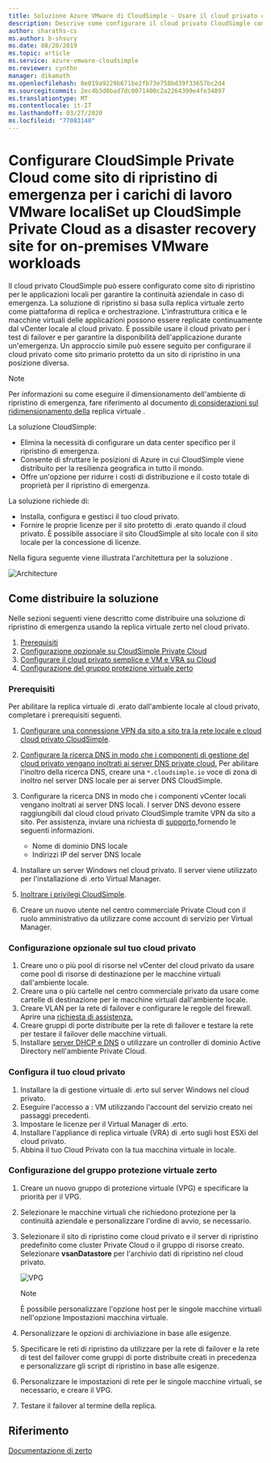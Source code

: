 ```yaml
---
title: Soluzione Azure VMware di CloudSimple - Usare il cloud privato come sito di emergenza per i carichi di lavoro localiAzure VMware Solution by CloudSimple - Use Private Cloud as disaster site for on-premises workloads
description: Descrive come configurare il cloud privato CloudSimple come sito di ripristino di emergenza per i carichi di lavoro VMware locali
author: sharaths-cs
ms.author: b-shsury
ms.date: 08/20/2019
ms.topic: article
ms.service: azure-vmware-cloudsimple
ms.reviewer: cynthn
manager: dikamath
ms.openlocfilehash: 0e019a9229b671be2fb73e758bd39f33657bc2d4
ms.sourcegitcommit: 2ec4b3d0bad7dc0071400c2a2264399e4fe34897
ms.translationtype: MT
ms.contentlocale: it-IT
ms.lasthandoff: 03/27/2020
ms.locfileid: "77083140"
---
```

# <a name="set-up-cloudsimple-private-cloud-as-a-disaster-recovery-site-for-on-premises-vmware-workloads"></a>Configurare CloudSimple Private Cloud come sito di ripristino di emergenza per i carichi di lavoro VMware localiSet up CloudSimple Private Cloud as a disaster recovery site for on-premises VMware workloads

Il cloud privato CloudSimple può essere configurato come sito di ripristino per le applicazioni locali per garantire la continuità aziendale in caso di emergenza. La soluzione di ripristino si basa sulla replica virtuale zerto come piattaforma di replica e orchestrazione. L'infrastruttura critica e le macchine virtuali delle applicazioni possono essere replicate continuamente dal vCenter locale al cloud privato. È possibile usare il cloud privato per i test di failover e per garantire la disponibilità dell'applicazione durante un'emergenza. Un approccio simile può essere seguito per configurare il cloud privato come sito primario protetto da un sito di ripristino in una posizione diversa.

> [!NOTE]
> Per informazioni su come eseguire il dimensionamento dell'ambiente di ripristino di emergenza, fare riferimento al documento [di considerazioni sul ridimensionamento della](https://s3.amazonaws.com/zertodownload_docs/5.5U3/Zerto%20Virtual%20Replication%20Sizing.pdf) replica virtuale .

La soluzione CloudSimple:

* Elimina la necessità di configurare un data center specifico per il ripristino di emergenza.
* Consente di sfruttare le posizioni di Azure in cui CloudSimple viene distribuito per la resilienza geografica in tutto il mondo.
* Offre un'opzione per ridurre i costi di distribuzione e il costo totale di proprietà per il ripristino di emergenza.

La soluzione richiede di:

* Installa, configura e gestisci il tuo cloud privato.
* Fornire le proprie licenze per il sito protetto di .erato quando il cloud privato. È possibile associare il sito CloudSimple al sito locale con il sito locale per la concessione di licenze.

Nella figura seguente viene illustrata l'architettura per la soluzione .

![Architecture](media/cloudsimple-zerto-architecture.png)

## <a name="how-to-deploy-the-solution"></a>Come distribuire la soluzione

Nelle sezioni seguenti viene descritto come distribuire una soluzione di ripristino di emergenza usando la replica virtuale zerto nel cloud privato.

1. [Prerequisiti](#prerequisites)
2. [Configurazione opzionale su CloudSimple Private Cloud](#optional-configuration-on-your-private-cloud)
3. [Configurare il cloud privato semplice e VM e VRA su Cloud](#set-up-zvm-and-vra-on-your-private-cloud)
4. [Configurazione del gruppo protezione virtuale zerto](#set-up-zerto-virtual-protection-group)

### <a name="prerequisites"></a>Prerequisiti

Per abilitare la replica virtuale di .erato dall'ambiente locale al cloud privato, completare i prerequisiti seguenti.

1. [Configurare una connessione VPN da sito a sito tra la rete locale e cloud cloud privato CloudSimple](set-up-vpn.md).
2. [Configurare la ricerca DNS in modo che i componenti di gestione del cloud privato vengano inoltrati ai server DNS private cloud.](on-premises-dns-setup.md)  Per abilitare l'inoltro della ricerca DNS, creare una `*.cloudsimple.io` voce di zona di inoltro nel server DNS locale per ai server DNS CloudSimple.
3. Configurare la ricerca DNS in modo che i componenti vCenter locali vengano inoltrati ai server DNS locali.  I server DNS devono essere raggiungibili dal cloud cloud privato CloudSimple tramite VPN da sito a sito. Per assistenza, inviare una richiesta di [supporto,](https://portal.azure.com/#blade/Microsoft_Azure_Support/HelpAndSupportBlade/newsupportrequest)fornendo le seguenti informazioni.  

    * Nome di dominio DNS locale
    * Indirizzi IP del server DNS locale

4. Installare un server Windows nel cloud privato. Il server viene utilizzato per l'installazione di .erto Virtual Manager.
5. [Inoltrare i privilegi CloudSimple](escalate-private-cloud-privileges.md).
6. Creare un nuovo utente nel centro commerciale Private Cloud con il ruolo amministrativo da utilizzare come account di servizio per Virtual Manager.

### <a name="optional-configuration-on-your-private-cloud"></a>Configurazione opzionale sul tuo cloud privato

1. Creare uno o più pool di risorse nel vCenter del cloud privato da usare come pool di risorse di destinazione per le macchine virtuali dall'ambiente locale.
2. Creare una o più cartelle nel centro commerciale privato da usare come cartelle di destinazione per le macchine virtuali dall'ambiente locale.
3. Creare VLAN per la rete di failover e configurare le regole del firewall. Aprire una [richiesta di assistenza.](https://portal.azure.com/#blade/Microsoft_Azure_Support/HelpAndSupportBlade/newsupportrequest)
4. Creare gruppi di porte distribuite per la rete di failover e testare la rete per testare il failover delle macchine virtuali.
5. Installare [server DHCP e DNS](dns-dhcp-setup.md) o utilizzare un controller di dominio Active Directory nell'ambiente Private Cloud.

### <a name="set-up-zvm-and-vra-on-your-private-cloud"></a>Configura il tuo cloud privato

1. Installare la di gestione virtuale di .erto sul server Windows nel cloud privato.
2. Eseguire l'accesso a : VM utilizzando l'account del servizio creato nei passaggi precedenti.
3. Impostare le licenze per il Virtual Manager di .erto.
4. Installare l'appliance di replica virtuale (VRA) di .erto sugli host ESXi del cloud privato.
5. Abbina il tuo Cloud Privato con la tua macchina virtuale in locale.

### <a name="set-up-zerto-virtual-protection-group"></a>Configurazione del gruppo protezione virtuale zerto

1. Creare un nuovo gruppo di protezione virtuale (VPG) e specificare la priorità per il VPG.
2. Selezionare le macchine virtuali che richiedono protezione per la continuità aziendale e personalizzare l'ordine di avvio, se necessario.
3. Selezionare il sito di ripristino come cloud privato e il server di ripristino predefinito come cluster Private Cloud o il gruppo di risorse creato. Selezionare **vsanDatastore** per l'archivio dati di ripristino nel cloud privato.

    ![VPG](media/cloudsimple-zerto-vpg.png)

    > [!NOTE]
    > È possibile personalizzare l'opzione host per le singole macchine virtuali nell'opzione Impostazioni macchina virtuale.

4. Personalizzare le opzioni di archiviazione in base alle esigenze.
5. Specificare le reti di ripristino da utilizzare per la rete di failover e la rete di test del failover come gruppi di porte distribuite creati in precedenza e personalizzare gli script di ripristino in base alle esigenze.
6. Personalizzare le impostazioni di rete per le singole macchine virtuali, se necessario, e creare il VPG.
7. Testare il failover al termine della replica.

## <a name="reference"></a>Riferimento

[Documentazione di zerto](https://www.zerto.com/myzerto/technical-documentation/)
